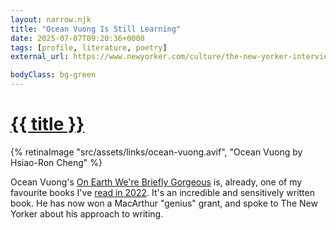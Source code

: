 ```yaml
---
layout: narrow.njk
title: "Ocean Vuong Is Still Learning"
date: 2025-07-07T09:20:36+0000
tags: [profile, literature, poetry]
external_url: https://www.newyorker.com/culture/the-new-yorker-interview/ocean-vuong-is-still-learning?ref=daniel.pizza

bodyClass: bg-green
---
```

<h1><a href="{{ external_url }}">{{ title }}</a></h1>

{% retinaImage "src/assets/links/ocean-vuong.avif", "Ocean Vuong by Hsiao-Ron Cheng" %}

Ocean Vuong's [On Earth We're Briefly Gorgeous](https://oku.club/book/on-earth-were-briefly-gorgeous-by-ocean-vuong-NYoDK?ref=daniel.pizza) is, already, one of my favourite books I've [read in 2022](/reading). It's an incredible and sensitively written book. He has now won a MacArthur "genius" grant, and spoke to The New Yorker about his approach to writing.
